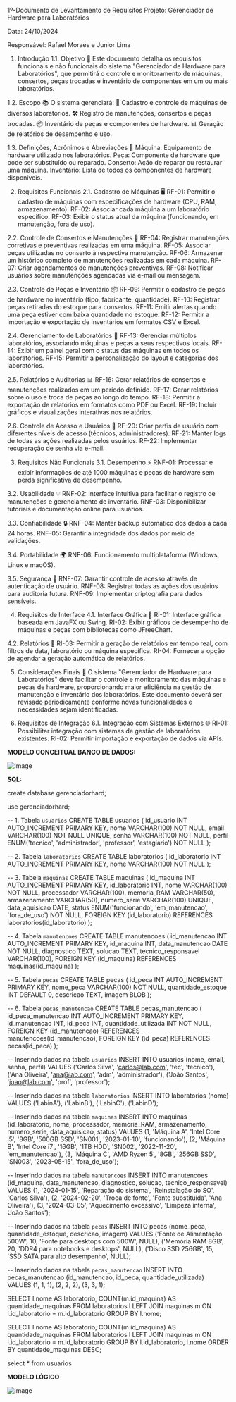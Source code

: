 1º-Documento de Levantamento de Requisitos
Projeto: Gerenciador de Hardware para Laboratórios

Data: 24/10/2024

Responsável: Rafael Moraes e Junior Lima

1. Introdução
1.1. Objetivo 🎯
Este documento detalha os requisitos funcionais e não funcionais do sistema "Gerenciador de Hardware para Laboratórios", que permitirá o controle e monitoramento de máquinas, consertos, peças trocadas e inventário de componentes em um ou mais laboratórios.


1.2. Escopo 📚
O sistema gerenciará:
🔧 Cadastro e controle de máquinas de diversos laboratórios.
🛠️ Registro de manutenções, consertos e peças trocadas.
📦 Inventário de peças e componentes de hardware.
📊 Geração de relatórios de desempenho e uso.


1.3. Definições, Acrônimos e Abreviações 📖
Máquina: Equipamento de hardware utilizado nos laboratórios.
Peça: Componente de hardware que pode ser substituído ou reparado.
Conserto: Ação de reparar ou restaurar uma máquina.
Inventário: Lista de todos os componentes de hardware disponíveis.


2. Requisitos Funcionais
2.1. Cadastro de Máquinas 🖥️
RF-01: Permitir o cadastro de máquinas com especificações de hardware (CPU, RAM, armazenamento).
RF-02: Associar cada máquina a um laboratório específico.
RF-03: Exibir o status atual da máquina (funcionando, em manutenção, fora de uso).


2.2. Controle de Consertos e Manutenções 🔧
RF-04: Registrar manutenções corretivas e preventivas realizadas em uma máquina.
RF-05: Associar peças utilizadas no conserto à respectiva manutenção.
RF-06: Armazenar um histórico completo de manutenções realizadas em cada máquina.
RF-07: Criar agendamentos de manutenções preventivas.
RF-08: Notificar usuários sobre manutenções agendadas via e-mail ou mensagem.


2.3. Controle de Peças e Inventário 📦
RF-09: Permitir o cadastro de peças de hardware no inventário (tipo, fabricante, quantidade).
RF-10: Registrar peças retiradas do estoque para consertos.
RF-11: Emitir alertas quando uma peça estiver com baixa quantidade no estoque.
RF-12: Permitir a importação e exportação de inventários em formatos CSV e Excel.


2.4. Gerenciamento de Laboratórios 🏢
RF-13: Gerenciar múltiplos laboratórios, associando máquinas e peças a seus respectivos locais.
RF-14: Exibir um painel geral com o status das máquinas em todos os laboratórios.
RF-15: Permitir a personalização do layout e categorias dos laboratórios.


2.5. Relatórios e Auditorias 📊
RF-16: Gerar relatórios de consertos e manutenções realizados em um período definido.
RF-17: Gerar relatórios sobre o uso e troca de peças ao longo do tempo.
RF-18: Permitir a exportação de relatórios em formatos como PDF ou Excel.
RF-19: Incluir gráficos e visualizações interativas nos relatórios.


2.6. Controle de Acesso e Usuários 🔑
RF-20: Criar perfis de usuário com diferentes níveis de acesso (técnicos, administradores).
RF-21: Manter logs de todas as ações realizadas pelos usuários.
RF-22: Implementar recuperação de senha via e-mail.


3. Requisitos Não Funcionais
3.1. Desempenho ⚡
RNF-01: Processar e exibir informações de até 1000 máquinas e peças de hardware sem perda significativa de desempenho.


3.2. Usabilidade 💡
RNF-02: Interface intuitiva para facilitar o registro de manutenções e gerenciamento de inventário.
RNF-03: Disponibilizar tutoriais e documentação online para usuários.


3.3. Confiabilidade 🔒
RNF-04: Manter backup automático dos dados a cada 24 horas.
RNF-05: Garantir a integridade dos dados por meio de validações.


3.4. Portabilidade 🌍
RNF-06: Funcionamento multiplataforma (Windows, Linux e macOS).


3.5. Segurança 🔐
RNF-07: Garantir controle de acesso através de autenticação de usuário.
RNF-08: Registrar todas as ações dos usuários para auditoria futura.
RNF-09: Implementar criptografia para dados sensíveis.


4. Requisitos de Interface
4.1. Interface Gráfica 🎨
RI-01: Interface gráfica baseada em JavaFX ou Swing.
RI-02: Exibir gráficos de desempenho de máquinas e peças com bibliotecas como JFreeChart.


4.2. Relatórios 📑
RI-03: Permitir a geração de relatórios em tempo real, com filtros de data, laboratório ou máquina específica.
RI-04: Fornecer a opção de agendar a geração automática de relatórios.


5. Considerações Finais 📝
O sistema "Gerenciador de Hardware para Laboratórios" deve facilitar o controle e monitoramento das máquinas e peças de hardware, proporcionando maior eficiência na gestão de manutenção e inventário dos laboratórios. Este documento deverá ser revisado periodicamente conforme novas funcionalidades e necessidades sejam identificadas.


6. Requisitos de Integração
6.1. Integração com Sistemas Externos 🌐
RI-01: Possibilitar integração com sistemas de gestão de laboratórios existentes.
RI-02: Permitir importação e exportação de dados via APIs.





**MODELO CONCEITUAL BANCO DE DADOS:**




![image](https://github.com/user-attachments/assets/64bea633-19b8-459c-a136-6af49ab61a12)




**SQL:**

create database gerenciadorhard;

use gerenciadorhard;


-- 1. Tabela `usuarios`
CREATE TABLE usuarios (
    id_usuario INT AUTO_INCREMENT PRIMARY KEY,
    nome VARCHAR(100) NOT NULL,
    email VARCHAR(100) NOT NULL UNIQUE,
    senha VARCHAR(100) NOT NULL,
    perfil ENUM('tecnico', 'administrador', 'professor', 'estagiario') NOT NULL
);

-- 2. Tabela `laboratorios`
CREATE TABLE laboratorios (
    id_laboratorio INT AUTO_INCREMENT PRIMARY KEY,
    nome VARCHAR(100) NOT NULL
);

-- 3. Tabela `maquinas`
CREATE TABLE maquinas (
    id_maquina INT AUTO_INCREMENT PRIMARY KEY,
    id_laboratorio INT,
    nome VARCHAR(100) NOT NULL,
    processador VARCHAR(100),
    memoria_RAM VARCHAR(50),
    armazenamento VARCHAR(50),
    numero_serie VARCHAR(100) UNIQUE,
    data_aquisicao DATE,
    status ENUM('funcionando', 'em_manutencao', 'fora_de_uso') NOT NULL,
    FOREIGN KEY (id_laboratorio) REFERENCES laboratorios(id_laboratorio)
);

-- 4. Tabela `manutencoes`
CREATE TABLE manutencoes (
    id_manutencao INT AUTO_INCREMENT PRIMARY KEY,
    id_maquina INT,
    data_manutencao DATE NOT NULL,
    diagnostico TEXT,
    solucao TEXT,
    tecnico_responsavel VARCHAR(100),
    FOREIGN KEY (id_maquina) REFERENCES maquinas(id_maquina)
);

-- 5. Tabela `pecas`
CREATE TABLE pecas (
    id_peca INT AUTO_INCREMENT PRIMARY KEY,
    nome_peca VARCHAR(100) NOT NULL,
    quantidade_estoque INT DEFAULT 0,
    descricao TEXT,
    imagem BLOB
);

-- 6. Tabela `pecas_manutencao`
CREATE TABLE pecas_manutencao (
    id_peca_manutencao INT AUTO_INCREMENT PRIMARY KEY,
    id_manutencao INT,
    id_peca INT,
    quantidade_utilizada INT NOT NULL,
    FOREIGN KEY (id_manutencao) REFERENCES manutencoes(id_manutencao),
    FOREIGN KEY (id_peca) REFERENCES pecas(id_peca)
);

-- Inserindo dados na tabela `usuarios`
INSERT INTO usuarios (nome, email, senha, perfil) VALUES
('Carlos Silva', 'carlos@lab.com', 'tec', 'tecnico'),
('Ana Oliveira', 'ana@lab.com', 'adm', 'administrador'),
('João Santos', 'joao@lab.com', 'prof', 'professor');

-- Inserindo dados na tabela `laboratorios`
INSERT INTO laboratorios (nome) VALUES
('LabinA'),
('LabinB'),
('LabinC'),
('LabinD');

-- Inserindo dados na tabela `maquinas`
INSERT INTO maquinas (id_laboratorio, nome, processador, memoria_RAM, armazenamento, numero_serie, data_aquisicao, status) VALUES
(1, 'Máquina A', 'Intel Core i5', '8GB', '500GB SSD', 'SN001', '2023-01-10', 'funcionando'),
(2, 'Máquina B', 'Intel Core i7', '16GB', '1TB HDD', 'SN002', '2022-11-20', 'em_manutencao'),
(3, 'Máquina C', 'AMD Ryzen 5', '8GB', '256GB SSD', 'SN003', '2023-05-15', 'fora_de_uso');

-- Inserindo dados na tabela `manutencoes`
INSERT INTO manutencoes (id_maquina, data_manutencao, diagnostico, solucao, tecnico_responsavel) VALUES
(1, '2024-01-15', 'Reparação do sistema', 'Reinstalação do SO', 'Carlos Silva'),
(2, '2024-02-20', 'Troca de fonte', 'Fonte substituída', 'Ana Oliveira'),
(3, '2024-03-05', 'Aquecimento excessivo', 'Limpeza interna', 'João Santos');

-- Inserindo dados na tabela `pecas`
INSERT INTO pecas (nome_peca, quantidade_estoque, descricao, imagem) VALUES
('Fonte de Alimentação 500W', 10, 'Fonte para desktops com 500W', NULL),
('Memória RAM 8GB', 20, 'DDR4 para notebooks e desktops', NULL),
('Disco SSD 256GB', 15, 'SSD SATA para alto desempenho', NULL);

-- Inserindo dados na tabela `pecas_manutencao`
INSERT INTO pecas_manutencao (id_manutencao, id_peca, quantidade_utilizada) VALUES
(1, 1, 1),
(2, 2, 2),
(3, 3, 1);


SELECT l.nome AS laboratorio, COUNT(m.id_maquina) AS quantidade_maquinas
FROM laboratorios l
LEFT JOIN maquinas m ON l.id_laboratorio = m.id_laboratorio
GROUP BY l.nome;

SELECT l.nome AS laboratorio, COUNT(m.id_maquina) AS quantidade_maquinas
FROM laboratorios l
LEFT JOIN maquinas m ON l.id_laboratorio = m.id_laboratorio
GROUP BY l.id_laboratorio, l.nome
ORDER BY quantidade_maquinas DESC;

select * from usuarios



**MODELO LÓGICO**


![image](https://github.com/user-attachments/assets/646a3cd9-09dd-4333-8f06-21dab01f076f)

